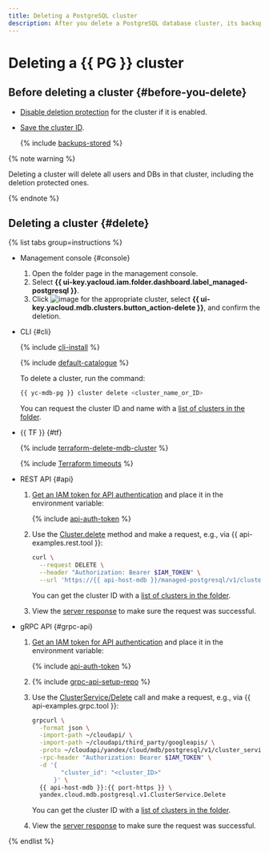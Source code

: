 ```yaml
---
title: Deleting a PostgreSQL cluster
description: After you delete a PostgreSQL database cluster, its backups are kept for seven days for recovery purposes. To restore a deleted cluster from a backup you will need its ID; therefore, make sure the cluster ID is secure before deleting the cluster.
---
```


# Deleting a {{ PG }} cluster

## Before deleting a cluster {#before-you-delete}

* [Disable deletion protection](update.md#change-additional-settings) for the cluster if it is enabled.
* [Save the cluster ID](cluster-list.md#list-clusters).

  {% include [backups-stored](../../_includes/mdb/backups-stored.md) %}

{% note warning %}

Deleting a cluster will delete all users and DBs in that cluster, including the deletion protected ones.

{% endnote %}

## Deleting a cluster {#delete}

{% list tabs group=instructions %}

- Management console {#console}

  1. Open the folder page in the management console.
  1. Select **{{ ui-key.yacloud.iam.folder.dashboard.label_managed-postgresql }}**.
  1. Click ![image](../../_assets/console-icons/ellipsis.svg) for the appropriate cluster, select **{{ ui-key.yacloud.mdb.clusters.button_action-delete }}**, and confirm the deletion.

- CLI {#cli}

  {% include [cli-install](../../_includes/cli-install.md) %}

  {% include [default-catalogue](../../_includes/default-catalogue.md) %}

  To delete a cluster, run the command:

  ```bash
  {{ yc-mdb-pg }} cluster delete <cluster_name_or_ID>
  ```

  You can request the cluster ID and name with a [list of clusters in the folder](cluster-list.md#list-clusters).

- {{ TF }} {#tf}

  {% include [terraform-delete-mdb-cluster](../../_includes/mdb/terraform-delete-mdb-cluster.md) %}

  {% include [Terraform timeouts](../../_includes/mdb/mpg/terraform/timeouts.md) %}

- REST API {#api}

  1. [Get an IAM token for API authentication](../api-ref/authentication.md) and place it in the environment variable:

     {% include [api-auth-token](../../_includes/mdb/api-auth-token.md) %}

  1. Use the [Cluster.delete](../api-ref/Cluster/delete.md) method and make a request, e.g., via {{ api-examples.rest.tool }}:

     ```bash
     curl \
       --request DELETE \
       --header "Authorization: Bearer $IAM_TOKEN" \
       --url 'https://{{ api-host-mdb }}/managed-postgresql/v1/clusters/<cluster_ID>'
     ```

     You can get the cluster ID with a [list of clusters in the folder](cluster-list.md#list-clusters).

  1. View the [server response](../api-ref/Cluster/delete.md#responses) to make sure the request was successful.

- gRPC API {#grpc-api}

  1. [Get an IAM token for API authentication](../api-ref/authentication.md) and place it in the environment variable:

     {% include [api-auth-token](../../_includes/mdb/api-auth-token.md) %}

  1. {% include [grpc-api-setup-repo](../../_includes/mdb/grpc-api-setup-repo.md) %}
  1. Use the [ClusterService/Delete](../api-ref/grpc/Cluster/delete.md) call and make a request, e.g., via {{ api-examples.grpc.tool }}:

     ```bash
     grpcurl \
       -format json \
       -import-path ~/cloudapi/ \
       -import-path ~/cloudapi/third_party/googleapis/ \
       -proto ~/cloudapi/yandex/cloud/mdb/postgresql/v1/cluster_service.proto \
       -rpc-header "Authorization: Bearer $IAM_TOKEN" \
       -d '{
             "cluster_id": "<cluster_ID>"
           }' \
       {{ api-host-mdb }}:{{ port-https }} \
       yandex.cloud.mdb.postgresql.v1.ClusterService.Delete
     ```

     You can get the cluster ID with a [list of clusters in the folder](cluster-list.md#list-clusters).

  1. View the [server response](../api-ref/grpc/Cluster/create.md#yandex.cloud.operation.Operation) to make sure the request was successful.

{% endlist %}
